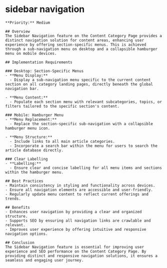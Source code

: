 # sidebar navigation

    **Priority:** Medium

    ## Overview
    The Sidebar Navigation feature on the Content Category Page provides a distinct navigation solution for content areas, enhancing user experience by offering section-specific menus. This is achieved through a sub-navigation menu on desktop and a collapsible hamburger menu on mobile devices.

    ## Implementation Requirements

    ### Desktop: Section-Specific Menus
    - **Menu Display:**
      - Display a sub-navigation menu specific to the current content section on all category landing pages, directly beneath the global navigation bar.

    - **Menu Content:**
      - Populate each section menu with relevant subcategories, topics, or filters tailored to the specific section's content.

    ### Mobile: Hamburger Menu
    - **Menu Replacement:**
      - Replace the section-specific sub-navigation with a collapsible hamburger menu icon.

    - **Menu Structure:**
      - Include links to all main article categories.
      - Incorporate a search bar within the menu for users to search the article database directly.

    ### Clear Labelling
    - **Labelling:**
      - Ensure clear and concise labelling for all menu items and sections within the hamburger menu.

    ## Best Practices
    - Maintain consistency in styling and functionality across devices.
    - Ensure all navigation elements are accessible and user-friendly.
    - Regularly update menu content to reflect current offerings and trends.

    ## Benefits
    - Enhances user navigation by providing a clear and organized structure.
    - Supports SEO by ensuring all navigation links are crawlable and relevant.
    - Improves user experience by offering intuitive and responsive navigation options.

    ## Conclusion
    The Sidebar Navigation feature is essential for improving user experience and SEO performance on the Content Category Page. By providing distinct and responsive navigation solutions, it ensures a seamless and engaging user journey.
